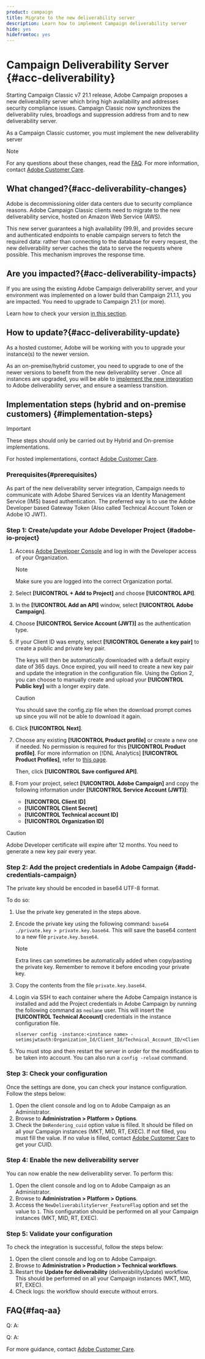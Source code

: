 ```yaml
---
product: campaign
title: Migrate to the new deliverability server
description: Learn how to implement Campaign deliverability server
hide: yes
hidefromtoc: yes
---
```

# Campaign Deliverability Server {#acc-deliverability}

Starting Campaign Classic v7 21.1 release, Adobe Campaign proposes a new deliverability server which bring high availability and addresses security compliance issues. Campaign Classic now synchronizes the deliverability rules, broadlogs and suppression address from and to new deliverability server. 

As a Campaign Classic customer, you must implement the new deliverability server

>[!NOTE]
>
>For any questions about these changes, read the [FAQ](#faq-aa). For more information, contact [Adobe Customer Care](https://helpx.adobe.com/enterprise/admin-guide.html/enterprise/using/support-for-experience-cloud.ug.html).
>

## What changed?{#acc-deliverability-changes}

Adobe is decommissioning older data centers due to security compliance reasons. Adobe Campaign Classic clients need to migrate to the new deliverability service, hosted on Amazon Web Service (AWS).

This new server guarantees a high availability (99.9)​, and provides secure and authenticated endpoints to enable campaign servers to fetch the required data: rather than connecting to the database for every request, the new deliverability server caches the data to serve the requests where possible. This mechanism improves the response time.​


## Are you impacted?{#acc-deliverability-impacts}

If you are using the existing Adobe Campaign deliverability server, and your environment was implemented on a lower build than Campaign 21.1.1, you are impacted. You need to upgrade to Campaign 21.1 (or more).

Learn how to check your version [in this section](../../platform/using/launching-adobe-campaign.md#getting-your-campaign-version).

## How to update?{#acc-deliverability-update}

As a hosted customer, Adobe will be working with you to upgrade your instance(s) to the newer version.

As an on-premise/hybrid customer, you need to upgrade to one of the newer versions to benefit from the new deliverability server
.
Once all instances are upgraded, you will be able to [implement the new integration](#implementation-steps) to Adobe deliverability server, and ensure a seamless transition.

## Implementation steps (hybrid and on-premise customers) {#implementation-steps}

>[!IMPORTANT]
>
>These steps should only be carried out by Hybrid and On-premise implementations.
>
>For hosted implementations, contact [Adobe Customer Care](https://helpx.adobe.com/enterprise/admin-guide.html/enterprise/using/support-for-experience-cloud.ug.html). 

### Prerequisites{#prerequisites}

As part of the new deliverability server integration, Campaign needs to communicate with Adobe Shared Services via an Identity Management Service (IMS) based authentication. The preferred way is to use the Adobe Developer based Gateway Token (Also called Technical Account Token or Adobe IO JWT).

### Step 1: Create/update your Adobe Developer Project {#adobe-io-project}

1. Access [Adobe Developer Console](https://developer.adobe.com/console/home) and log in with the Developer access of your Organization.

    >[!NOTE]
    >
    > Make sure you are logged into the correct Organization portal.

1. Select **[!UICONTROL + Add to Project]** and choose **[!UICONTROL API]**.
1. In the **[!UICONTROL Add an API]** window, select **[!UICONTROL Adobe Campaign]**.
1. Choose **[!UICONTROL Service Account (JWT)]** as the authentication type.
1. If your Client ID was empty, select **[!UICONTROL Generate a key pair]** to create a public and private key pair.

    The keys will then be automatically downloaded with a default expiry date of 365 days. Once expired, you will need to create a new key pair and update the integration in the configuration file. Using the Option 2, you can choose to manually create and upload your **[!UICONTROL Public key]** with a longer expiry date.

    >[!CAUTION]
    >
    >You should save the config.zip file when the download prompt comes up since you will not be able to download it again.

1. Click **[!UICONTROL Next]**.
1. Choose any existing **[!UICONTROL Product profile]** or create a new one if needed. No permission is required for this **[!UICONTROL Product profile]**. For more information on [!DNL Analytics] **[!UICONTROL Product Profiles]**, refer to [this oage](https://helpx.adobe.com/enterprise/using/manage-developers.html).
    
    Then, click **[!UICONTROL Save configured API]**. 

1. From your project, select **[!UICONTROL Adobe Campaign]** and copy the following information under **[!UICONTROL Service Account (JWT)]**:

    * **[!UICONTROL Client ID]**
    * **[!UICONTROL Client Secret]**
    * **[!UICONTROL Technical account ID]**
    * **[!UICONTROL Organization ID]**

>[!CAUTION]
>
>Adobe Developer certificate will expire after 12 months. You need to generate a new key pair every year.

### Step 2: Add the project credentials in Adobe Campaign {#add-credentials-campaign}

The private key should be encoded in base64 UTF-8 format. 

To do so:

1. Use the private key generated in the steps above.
1. Encode the private key using the following command: `base64 ./private.key > private.key.base64`. This will save the base64 content to a new file `private.key.base64`.

    >[!NOTE]
    >
    >Extra lines can sometimes be automatically added when copy/pasting the private key. Remember to remove it before encoding your private key.

1. Copy the contents from the file `private.key.base64`.
1. Login via SSH to each container where the Adobe Campaign instance is installed and add the Project credentials in Adobe Campaign by running the following command as `neolane` user. This will insert the **[!UICONTROL Technical Account]** credentials in the instance configuration file.

    ```
    nlserver config -instance:<instance name> -setimsjwtauth:Organization_Id/Client_Id/Technical_Account_ID/<Client_Secret>/<Base64_encoded_Private_Key>
    ```

1. You must stop and then restart the server in order for the modification to be taken into account. You can also run a `config -reload` command.

### Step 3: Check your configuration

Once the settings are done, you can check your instance configuration. Follow the steps below:

1. Open the client console and log on to Adobe Campaign as an Administrator.
1. Browse to **Administration > Platform > Options**.
1. Check the `DmRendering_cuid` option value is filled. It should be filled on all your Campaign instances (MKT, MID, RT, EXEC). If not filled, you must fill the value. If no value is filled, contact [Adobe Customer Care](https://helpx.adobe.com/enterprise/admin-guide.html/enterprise/using/support-for-experience-cloud.ug.html) to get your CUID.

### Step 4: Enable the new deliverability server

You can now enable the new deliverability server. To perform this:

1. Open the client console and log on to Adobe Campaign as an Administrator.
1. Browse to **Administration > Platform > Options**.
1. Access the `NewDeliverabilityServer_FeatureFlag` option and set the value to `1`. This configuration should be performed on all your Campaign instances (MKT, MID, RT, EXEC).


### Step 5: Validate your configuration

To check the integration is successful, follow the steps below:


1. Open the client console and log on to Adobe Campaign.
1. Browse to **Administration > Production > Technical workflows**.
1. Restart the **Update for deliverability** (deliverabilityUpdate) workflow. This should be performed on all your Campaign instances (MKT, MID, RT, EXEC). 
1. Check logs: the workflow should execute without errors. 

## FAQ{#faq-aa}

Q:
A:

Q:
A:



For more guidance, contact [Adobe Customer Care](https://helpx.adobe.com/enterprise/admin-guide.html/enterprise/using/support-for-experience-cloud.ug.html).
